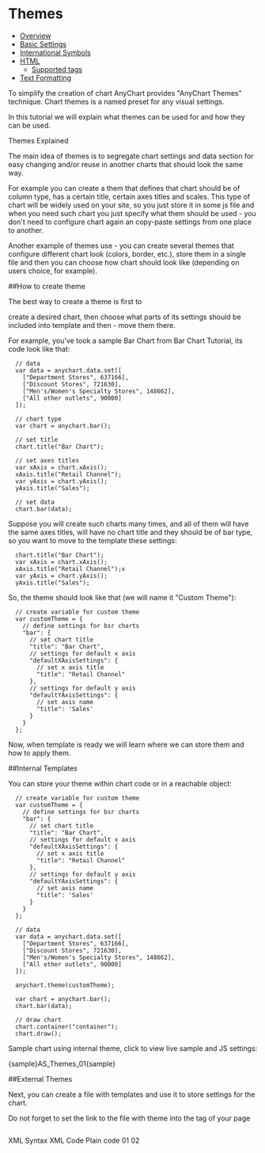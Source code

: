 # Themes

* [Overview](#overview)
* [Basic Settings](#basic_settings)
* [International Symbols](#international_symbols)
* [HTML](#html)
  * [Supported tags](#supported_tags)
* [Text Formatting](#text_formatting)


To simplify the creation of chart AnyChart provides "AnyChart Themes" technique. Chart themes is a named preset for any visual settings.
  
  
In this tutorial we will explain what themes can be used for and how they can be used.
  
Themes Explained
  
The main idea of themes is to segregate chart settings and data section for easy changing and/or reuse in another charts that should look the same way.
  
For example you can create a them that defines that chart should be of column type, has a certain title, certain axes titles and scales. This type of chart will be widely used on your site, so you just store it in some js file and when you need such chart you just specify what them should be used - you don't need to configure chart again an copy-paste settings from one place to another.

Another example of themes use - you can create several themes that configure different chart look (colors, border, etc.), store them in a single file and then you can choose how chart should look like (depending on users choice, for example).

##How to create theme

The best way to create a theme is first to 



create a desired chart, then choose what parts of its settings should be included into template and then - move them there.

For example, you've took a sample Bar Chart from Bar Chart Tutorial, its code look like that:

```
  // data
  var data = anychart.data.set([
    ["Department Stores", 637166],
    ["Discount Stores", 721630],
    ["Men's/Women's Specialty Stores", 148662],
    ["All other outlets", 90000]
  ]);

  // chart type
  var chart = anychart.bar();

  // set title
  chart.title("Bar Chart");

  // set axes titles
  var xAxis = chart.xAxis();
  xAxis.title("Retail Channel");
  var yAxis = chart.yAxis();
  yAxis.title("Sales");

  // set data
  chart.bar(data);
```

Suppose you will create such charts many times, and all of them will have the same axes titles, will have no chart title and they should be of bar type, so you want to move to the template these settings:

```
  chart.title("Bar Chart");
  var xAxis = chart.xAxis();
  xAxis.title("Retail Channel");v
  var yAxis = chart.yAxis();
  yAxis.title("Sales");
```

So, the theme should look like that (we will name it "Custom Theme"):

```
  // create variable for custom theme
  var customTheme = {
    // define settings for bsr charts
    "bar": {
      // set chart title
      "title": "Bar Chart",
      // settings for default x axis
      "defaultXAxisSettings": {
        // set x axis title
        "title": "Retail Channel"
      },
      // settings for default y axis
      "defaultYAxisSettings": {
        // set axis name
        "title": 'Sales'
      }
    }
  };
```

Now, when template is ready we will learn where we can store them and how to apply them.


##Internal Templates

You can store your theme within chart code or in a reachable object:

```
  // create variable for custom theme
  var customTheme = {
    // define settings for bsr charts
    "bar": {
      // set chart title
      "title": "Bar Chart",
      // settings for default x axis
      "defaultXAxisSettings": {
        // set x axis title
        "title": "Retail Channel"
      },
      // settings for default y axis
      "defaultYAxisSettings": {
        // set axis name
        "title": 'Sales'
      }
    }
  };
  
  // data
  var data = anychart.data.set([
    ["Department Stores", 637166],
    ["Discount Stores", 721630],
    ["Men's/Women's Specialty Stores", 148662],
    ["All other outlets", 90000]
  ]);
  
  anychart.theme(customTheme);
  
  var chart = anychart.bar();
  chart.bar(data);
  
  // draw chart
  chart.container("container");
  chart.draw();
```

Sample chart using internal theme, click to view live sample and JS settings:

{sample}AS\_Themes\_01{sample}

##External Themes

Next, you can create a file with templates and use it to store settings for the chart.

Do not forget to set the link to the file with theme into the <head> tag of your page

```

```

XML Syntax
XML Code
Plain code
01
<templates>
02
  <template name="No Title #1">
03
    <chart plot_type="CategorizedHorizontal">
04
      <chart_settings>
05
        <title enabled="false" />
06
      </chart_settings>
07
    </chart>
08
  </template>
09
</templates>
Sample chart using external template, click to view live sample and XML settings:

Live Sample:  External Template Sample Gauge 2

to top

How to apply Template

If you want to apply template to the chart all you have to do is to set its name in template attribute of <chart> node:

XML Syntax
XML Code
Plain code
01
<?xml version="1.0" encoding="UTF-8"?>
02
<anychart>
03
  <charts>
04
    <chart template="Bar Chart With No Title #1">
05
      <data>
06
        <series name="Year 2003" type="Bar">
07
          <point name="Department Stores" y="637166" />
08
          <point name="Discount Stores" y="721630" />
09
          <point name="Men's/Women's Specialty Stores" y="148662" />
10
          <point name="Juvenile Specialty Stores" y="78662" />
11
          <point name="All other outlets" y="90000" />
12
        </series>
13
      </data>
14
    </chart>
15
  </charts>
16
</anychart>
Internal Templates: if template is specified within an XML file in <templates> node - you just specify a name:

XML Syntax
XML Code
Plain code
01
<?xml version="1.0" encoding="UTF-8"?>
02
<anychart>
03
  <templates>
04
    <template name="No Title #1">
05
      <chart plot_type="CategorizedHorizontal">
06
        <chart_settings>
07
          <title enabled="false" />
08
        </chart_settings>
09
      </chart>
10
    </template>
11
  </templates>
12
  <charts>
13
    <chart template="No Title #1">
14
      <data>
15
        <series name="Year 2003" type="Bar">
16
          <point name="Department Stores" y="637166" />
17
          <point name="Discount Stores" y="721630" />
18
          <point name="Men's/Women's Specialty Stores" y="148662" />
19
          <point name="Juvenile Specialty Stores" y="78662" />
20
          <point name="All other outlets" y="90000" />
21
        </series>
22
      </data>
23
    </chart>
24
  </charts>
25
</anychart>
External Templates: if template is specified in an external XML file - you should set its name (with path, if needed)in path attribute of <templates> node:

XML Syntax
XML Code
Plain code
01
<?xml version="1.0" encoding="UTF-8"?>
02
<anychart>
03
  <templates path="templates.xml" />
04
  <charts>
05
    <chart template="No Title #1">
06
      <data>
07
        <series name="Year 2003" type="Bar">
08
          <point name="Department Stores" y="637166" />
09
          <point name="Discount Stores" y="721630" />
10
          <point name="Men's/Women's Specialty Stores" y="148662" />
11
          <point name="Juvenile Specialty Stores" y="78662" />
12
          <point name="All other outlets" y="90000" />
13
        </series>
14
      </data>
15
    </chart>
16
  </charts>
17
</anychart>
to top

Templates Use in Dashboard Mode

Important note about dashboard mode: all templates for all the charts in dashboard mode will be taken from the path specified in <templates path=""> in a file where dashboard is defined, all paths from chart source files will be ignored.

You can find a sample of templates usage in dashboards in Dashboard Creation Tutorial.

Templates to modify Series Node

You can change certina series setting using templates if you set the same name of the series both in chart and template.

In the sample below chart contain two series: Test1 and Test2, by default they are colored in different colors from the palette and attached to main y axis:

Live Sample:  Internal Template Series Settings Sample 0

Now we create template that changes the type and attaches Test2 series to extra y axis:

XML Syntax
XML Code
Plain code
01
<templates>
02
  <template name="myTemplate">
03
    <chart>
04
      <data>
05
        <series name="Test1" type="Line" color="Red" />
06
        <series name="Test2" y_axis="y2" palette="Default" />
07
      </data>
08
      <chart_settings>
09
        <axes>
10
          <extra>
11
            <y_axis name="y2" enabled="true">
12
              <scale inverted="true" />
13
            </y_axis>
14
          </extra>
15
        </axes>
16
      </chart_settings>
17
    </chart>
18
  </template>
19
</templates>
As the result - series are modified:

Live Sample:  Internal Template Series Settings Sample

to top

Current Page Online URL: Chart Templates Tutorial